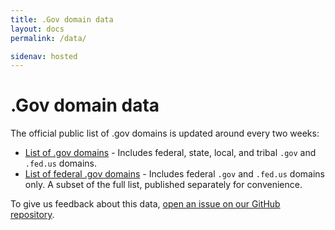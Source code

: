 ```yaml
---
title: .Gov domain data
layout: docs
permalink: /data/

sidenav: hosted
---
```


# .Gov domain data

The official public list of .gov domains is updated around every two weeks:

* [List of .gov domains](https://raw.githubusercontent.com/GSA/data/gh-pages/dotgov-domains/current-full.csv) - Includes federal, state, local, and tribal `.gov` and `.fed.us` domains.
* [List of federal .gov domains](https://raw.githubusercontent.com/GSA/data/gh-pages/dotgov-domains/current-federal.csv) - Includes federal `.gov` and `.fed.us` domains only. A subset of the full list, published separately for convenience.

To give us feedback about this data, [open an issue on our GitHub repository](https://github.com/gsa/data/issues).
